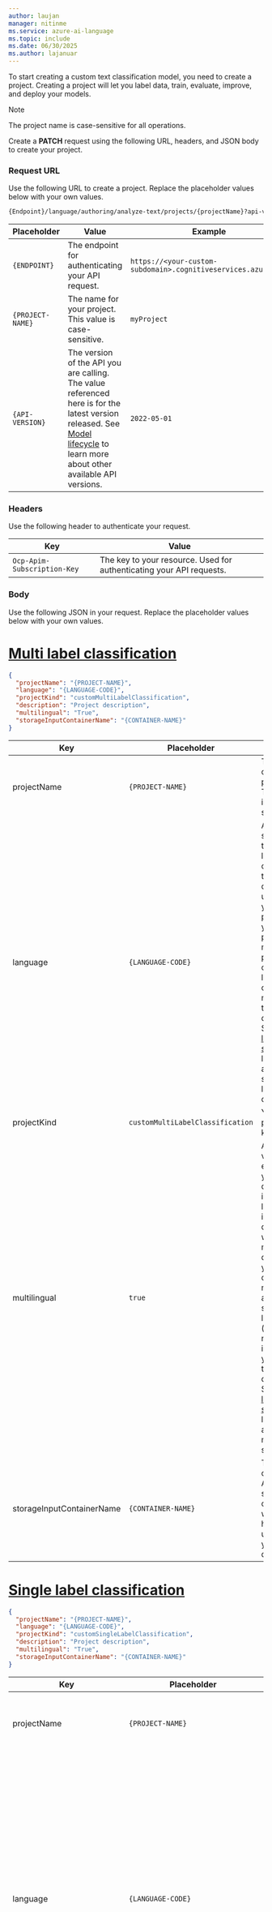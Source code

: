 ```yaml
---
author: laujan
manager: nitinme
ms.service: azure-ai-language
ms.topic: include
ms.date: 06/30/2025
ms.author: lajanuar
---
```

To start creating a custom text classification model, you need to create a project. Creating a project will let you label data, train, evaluate, improve, and deploy your models.

> [!NOTE]
> The project name is case-sensitive for all operations.

Create a **PATCH** request using the following URL, headers, and JSON body to create your project.

### Request URL

Use the following URL to create a project. Replace the placeholder values below with your own values. 

```rest
{Endpoint}/language/authoring/analyze-text/projects/{projectName}?api-version={API-VERSION}
```

|Placeholder  |Value  | Example |
|---------|---------|---------|
|`{ENDPOINT}`     | The endpoint for authenticating your API request.   | `https://<your-custom-subdomain>.cognitiveservices.azure.com` |
|`{PROJECT-NAME}`     | The name for your project. This value is case-sensitive.   | `myProject` |
|`{API-VERSION}`     | The version of the API you are calling. The value referenced here is for the latest version released. See [Model lifecycle](../../../concepts/model-lifecycle.md#choose-the-model-version-used-on-your-data) to learn more about other available API versions.  | `2022-05-01` |


### Headers

Use the following header to authenticate your request. 

|Key|Value|
|--|--|
|`Ocp-Apim-Subscription-Key`| The key to your resource. Used for authenticating your API requests.|

### Body

Use the following JSON in your request. Replace the placeholder values below with your own values.

# [Multi label classification](#tab/multi-classification)
    
```json
{
  "projectName": "{PROJECT-NAME}",
  "language": "{LANGUAGE-CODE}",
  "projectKind": "customMultiLabelClassification",
  "description": "Project description",
  "multilingual": "True",
  "storageInputContainerName": "{CONTAINER-NAME}"
}

```

|Key  |Placeholder|Value  | Example |
|---------|---------|---------|--|
| projectName | `{PROJECT-NAME}` | The name of your project. This value is case-sensitive. | `myProject` |
| language | `{LANGUAGE-CODE}` |  A string specifying the language code for the documents used in your project. If your project is a multilingual project, choose the language code of the majority of the documents. See [language support](../../language-support.md) to learn more about supported language codes. |`en-us`|
| projectKind | `customMultiLabelClassification` | Your project kind. | `customMultiLabelClassification` |
| multilingual | `true`| A boolean value that enables you to have documents in multiple languages in your dataset and when your model is deployed you can query the model in any supported language (not necessarily included in your training documents. See [language support](../../language-support.md#multi-lingual-option) to learn more about multilingual support.  | `true`|
| storageInputContainerName | `{CONTAINER-NAME}` | The name of your Azure storage container where you have uploaded your documents.   | `myContainer` |

# [Single label classification](#tab/single-classification)

```json
{
  "projectName": "{PROJECT-NAME}",
  "language": "{LANGUAGE-CODE}",
  "projectKind": "customSingleLabelClassification",
  "description": "Project description",
  "multilingual": "True",
  "storageInputContainerName": "{CONTAINER-NAME}"
}
```
|Key  |Placeholder|Value  | Example |
|---------|---------|---------|--|
| projectName | `{PROJECT-NAME}` | The name of your project. This value is case-sensitive. | `myProject` |
| language | `{LANGUAGE-CODE}` |  A string specifying the language code for the documents used in your project. If your project is a multilingual project, choose the language code of the majority of the documents. See [language support](../../language-support.md) to learn more about supported language codes. |`en-us`|
| projectKind | `customSingleLabelClassification` | Your project kind. | `customSingleLabelClassification` |
| multilingual | `true`| A boolean value that enables you to have documents in multiple languages in your dataset and when your model is deployed you can query the model in any supported language (not necessarily included in your training documents. See [language support](../../language-support.md#multi-lingual-option) to learn more about multilingual support.  | `true`|
| storageInputContainerName | `{CONTAINER-NAME}` | The name of your Azure storage container where you have uploaded your documents.   | `myContainer` |

---

This request will return a 201 response, which means that the project is created.


This request will return an error if:
* The selected resource doesn't have proper permission for the storage account. 
